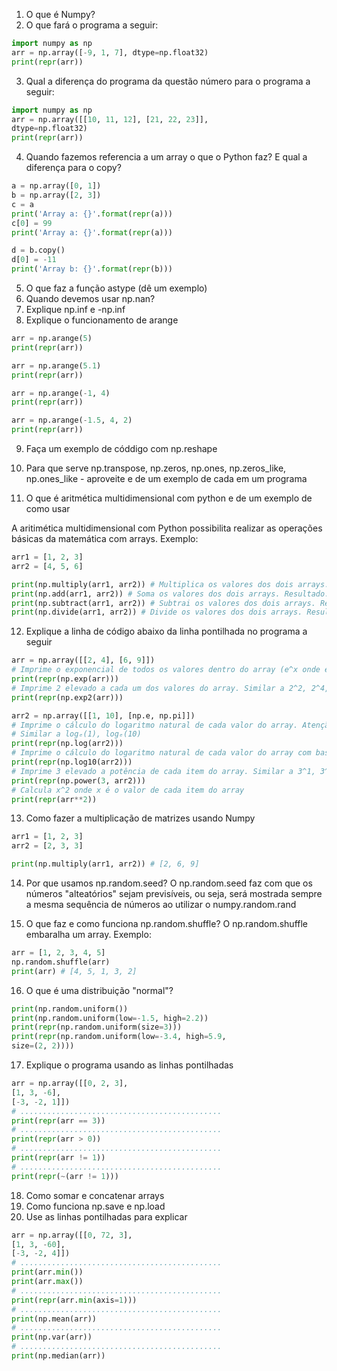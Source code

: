 1. O que é Numpy?
2. O que fará o programa a seguir:
```python
import numpy as np
arr = np.array([-9, 1, 7], dtype=np.float32)
print(repr(arr))
```
3. Qual a diferença do programa da questão número para o programa a seguir:
```python
import numpy as np
arr = np.array([[10, 11, 12], [21, 22, 23]],
dtype=np.float32)
print(repr(arr))
```
4. Quando fazemos referencia a um array o que o Python faz? E qual a diferença para o copy?
```python
a = np.array([0, 1])
b = np.array([2, 3])
c = a
print('Array a: {}'.format(repr(a)))
c[0] = 99
print('Array a: {}'.format(repr(a)))

d = b.copy()
d[0] = -11
print('Array b: {}'.format(repr(b)))
```
5. O que faz a função astype (dê um exemplo)
6. Quando devemos usar np.nan?
7. Explique np.inf e -np.inf
8. Explique o funcionamento de arange
```python
arr = np.arange(5)
print(repr(arr))

arr = np.arange(5.1)
print(repr(arr))

arr = np.arange(-1, 4)
print(repr(arr))

arr = np.arange(-1.5, 4, 2)
print(repr(arr))
```
9. Faça um exemplo de códdigo com np.reshape
10. Para que serve np.transpose, np.zeros, np.ones, np.zeros_like, np.ones_like - aproveite e de um exemplo de cada em um programa

11. O que é aritmética multidimensional com python e de um exemplo de como usar

A aritimética multidimensional com Python possibilita realizar as operações básicas da matemática com arrays. Exemplo:
```python
arr1 = [1, 2, 3]
arr2 = [4, 5, 6]

print(np.multiply(arr1, arr2)) # Multiplica os valores dos dois arrays. Resultado: [4, 10, 18]
print(np.add(arr1, arr2)) # Soma os valores dos dois arrays. Resultado: [5, 7, 9]
print(np.subtract(arr1, arr2)) # Subtrai os valores dos dois arrays. Resultado: [-3, -3, -3]
print(np.divide(arr1, arr2)) # Divide os valores dos dois arrays. Resultado: [0.25, 0.4, 0.5]
```

12. Explique a linha de código abaixo da linha pontilhada no programa a seguir

```python
arr = np.array([[2, 4], [6, 9]])
# Imprime o exponencial de todos os valores dentro do array (e^x onde e = Número de Euler). Similar a 2.718281^2, 2.718281^4 ...
print(repr(np.exp(arr)))
# Imprime 2 elevado a cada um dos valores do array. Similar a 2^2, 2^4, 2^6, 2^9
print(repr(np.exp2(arr)))

arr2 = np.array([[1, 10], [np.e, np.pi]])
# Imprime o cálculo do logaritmo natural de cada valor do array. Atenção para np.e = Número de Euler, np.pi = valor de PI
# Similar a logₑ(1), logₑ(10)
print(repr(np.log(arr2)))
# Imprime o cálculo do logaritmo natural de cada valor do array com base 10 ao invés de e. Similar a log10(1), log10(10)
print(repr(np.log10(arr2)))
# Imprime 3 elevado a potência de cada item do array. Similar a 3^1, 3^10
print(repr(np.power(3, arr2)))
# Calcula x^2 onde x é o valor de cada item do array
print(repr(arr**2))
```
13. Como fazer a multiplicação de matrizes usando Numpy

```python
arr1 = [1, 2, 3]
arr2 = [2, 3, 3]

print(np.multiply(arr1, arr2)) # [2, 6, 9]
```
14. Por que usamos np.random.seed?
O np.random.seed faz com que os números "alteatórios" sejam previsíveis, ou seja, será mostrada sempre a mesma sequência de números ao utilizar o numpy.random.rand

15. O que faz e como funciona np.random.shuffle?
O np.random.shuffle embaralha um array. Exemplo:
```python
arr = [1, 2, 3, 4, 5]
np.random.shuffle(arr)
print(arr) # [4, 5, 1, 3, 2]
```

16. O que é uma distribuição "normal"?
```python
print(np.random.uniform())
print(np.random.uniform(low=-1.5, high=2.2))
print(repr(np.random.uniform(size=3)))
print(repr(np.random.uniform(low=-3.4, high=5.9,
size=(2, 2))))
```

17. Explique o programa usando as linhas pontilhadas
```python
arr = np.array([[0, 2, 3],
[1, 3, -6],
[-3, -2, 1]])
# .............................................
print(repr(arr == 3))
# .............................................
print(repr(arr > 0))
# .............................................
print(repr(arr != 1))
# .............................................
print(repr(~(arr != 1)))
```
18. Como somar e concatenar arrays
19. Como funciona np.save e np.load
20. Use as linhas pontilhadas para explicar
```python
arr = np.array([[0, 72, 3],
[1, 3, -60],
[-3, -2, 4]])
# .............................................
print(arr.min())
print(arr.max())
# .............................................
print(repr(arr.min(axis=1)))
# .............................................
print(np.mean(arr))
# .............................................
print(np.var(arr))
# .............................................
print(np.median(arr))

```